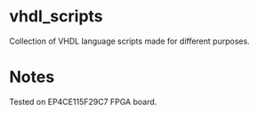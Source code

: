 # vhdl_scripts
Collection of VHDL language scripts made for different purposes.

# Notes
Tested on EP4CE115F29C7 FPGA board.
